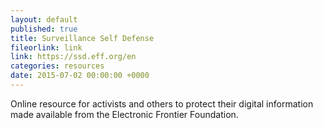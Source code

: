 ```yaml
---
layout: default
published: true
title: Surveillance Self Defense
fileorlink: link
link: https://ssd.eff.org/en
categories: resources
date: 2015-07-02 00:00:00 +0000
---
```

Online resource for activists and others to protect their digital information made available from the Electronic Frontier Foundation.
